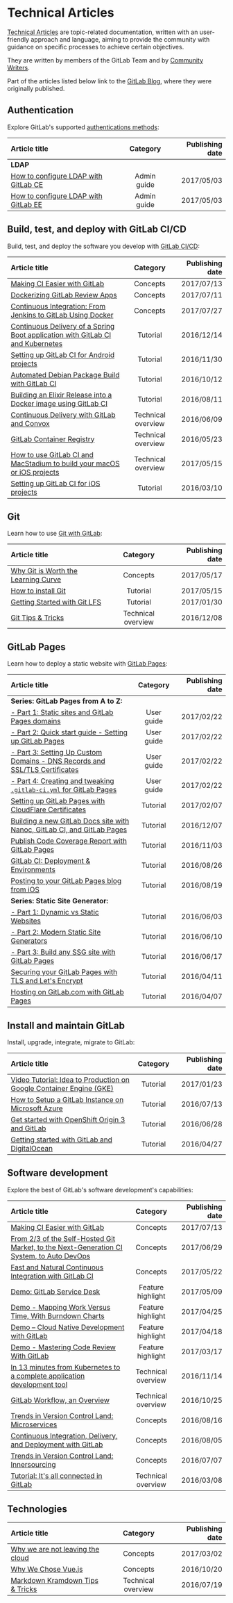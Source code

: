 # Technical Articles

[Technical Articles](../development/writing_documentation.md#technical-articles) are
topic-related documentation, written with an user-friendly approach and language, aiming
to provide the community with guidance on specific processes to achieve certain objectives.

They are written by members of the GitLab Team and by
[Community Writers](https://about.gitlab.com/handbook/product/technical-writing/community-writers/).

Part of the articles listed below link to the [GitLab Blog](https://about.gitlab.com/blog/),
where they were originally published.

## Authentication

Explore GitLab's supported [authentications methods](../topics/authentication/index.md):

| Article title | Category | Publishing date |
| :------------ | :------: | --------------: |
| **LDAP** |
| [How to configure LDAP with GitLab CE](how_to_configure_ldap_gitlab_ce/index.md)| Admin guide | 2017/05/03 |
| [How to configure LDAP with GitLab EE](https://docs.gitlab.com/ee/articles/how_to_configure_ldap_gitlab_ee/) | Admin guide | 2017/05/03 |

## Build, test, and deploy with GitLab CI/CD

Build, test, and deploy the software you develop with [GitLab CI/CD](../ci/README.md):

| Article title | Category | Publishing date |
| :------------ | :------: | --------------: |
| [Making CI Easier with GitLab](https://about.gitlab.com/2017/07/13/making-ci-easier-with-gitlab/) | Concepts | 2017/07/13 |
| [Dockerizing GitLab Review Apps](https://about.gitlab.com/2017/07/11/dockerizing-review-apps/) | Concepts | 2017/07/11 |
| [Continuous Integration: From Jenkins to GitLab Using Docker](https://about.gitlab.com/2017/07/27/docker-my-precious/) | Concepts | 2017/07/27 |
| [Continuous Delivery of a Spring Boot application with GitLab CI and Kubernetes](https://about.gitlab.com/2016/12/14/continuous-delivery-of-a-spring-boot-application-with-gitlab-ci-and-kubernetes/) | Tutorial | 2016/12/14 |
| [Setting up GitLab CI for Android projects](https://about.gitlab.com/2016/11/30/setting-up-gitlab-ci-for-android-projects/) | Tutorial | 2016/11/30 |
| [Automated Debian Package Build with GitLab CI](https://about.gitlab.com/2016/10/12/automated-debian-package-build-with-gitlab-ci/) | Tutorial | 2016/10/12 |
| [Building an Elixir Release into a Docker image using GitLab CI](https://about.gitlab.com/2016/08/11/building-an-elixir-release-into-docker-image-using-gitlab-ci-part-1/) | Tutorial | 2016/08/11 |
| [Continuous Delivery with GitLab and Convox](https://about.gitlab.com/2016/06/09/continuous-delivery-with-gitlab-and-convox/) | Technical overview | 2016/06/09 |
| [GitLab Container Registry](https://about.gitlab.com/2016/05/23/gitlab-container-registry/) | Technical overview | 2016/05/23 |
| [How to use GitLab CI and MacStadium to build your macOS or iOS projects](https://about.gitlab.com/2017/05/15/how-to-use-macstadium-and-gitlab-ci-to-build-your-macos-or-ios-projects/) | Technical overview | 2017/05/15 |
| [Setting up GitLab CI for iOS projects](https://about.gitlab.com/2016/03/10/setting-up-gitlab-ci-for-ios-projects/) | Tutorial | 2016/03/10 |

## Git

Learn how to use [Git with GitLab](../topics/git/index.md):

| Article title | Category | Publishing date |
| :------------ | :------: | --------------: |
| [Why Git is Worth the Learning Curve](https://about.gitlab.com/2017/05/17/learning-curve-is-the-biggest-challenge-developers-face-with-git/) | Concepts | 2017/05/17 |
| [How to install Git](how_to_install_git/index.md) | Tutorial | 2017/05/15 |
| [Getting Started with Git LFS](https://about.gitlab.com/2017/01/30/getting-started-with-git-lfs-tutorial/) | Tutorial | 2017/01/30 |
| [Git Tips & Tricks](https://about.gitlab.com/2016/12/08/git-tips-and-tricks/) | Technical overview | 2016/12/08 |

## GitLab Pages

Learn how to deploy a static website with [GitLab Pages](../user/project/pages/index.md#getting-started):

| Article title | Category | Publishing date |
| :------------ | :------: | --------------: |
| **Series: GitLab Pages from A to Z:** |
| [- Part 1: Static sites and GitLab Pages domains](../user/project/pages/getting_started_part_one.md)| User guide | 2017/02/22 |
| [- Part 2: Quick start guide - Setting up GitLab Pages](../user/project/pages/getting_started_part_two.md)| User guide | 2017/02/22 |
| [- Part 3: Setting Up Custom Domains - DNS Records and SSL/TLS Certificates](../user/project/pages/getting_started_part_three.md)| User guide | 2017/02/22 |
| [- Part 4: Creating and tweaking `.gitlab-ci.yml` for GitLab Pages](../user/project/pages/getting_started_part_four.md)| User guide | 2017/02/22 |
| [Setting up GitLab Pages with CloudFlare Certificates](https://about.gitlab.com/2017/02/07/setting-up-gitlab-pages-with-cloudflare-certificates/) | Tutorial | 2017/02/07 |
| [Building a new GitLab Docs site with Nanoc, GitLab CI, and GitLab Pages](https://about.gitlab.com/2016/12/07/building-a-new-gitlab-docs-site-with-nanoc-gitlab-ci-and-gitlab-pages/) | Tutorial | 2016/12/07 |
| [Publish Code Coverage Report with GitLab Pages](https://about.gitlab.com/2016/11/03/publish-code-coverage-report-with-gitlab-pages/) | Tutorial | 2016/11/03 |
| [GitLab CI: Deployment & Environments](https://about.gitlab.com/2016/08/26/ci-deployment-and-environments/) | Tutorial | 2016/08/26 |
| [Posting to your GitLab Pages blog from iOS](https://about.gitlab.com/2016/08/19/posting-to-your-gitlab-pages-blog-from-ios/) | Tutorial | 2016/08/19 |
| **Series: Static Site Generator:** |
| [- Part 1: Dynamic vs Static Websites](https://about.gitlab.com/2016/06/03/ssg-overview-gitlab-pages-part-1-dynamic-x-static/) | Tutorial | 2016/06/03 |
| [- Part 2: Modern Static Site Generators](https://about.gitlab.com/2016/06/10/ssg-overview-gitlab-pages-part-2/) | Tutorial | 2016/06/10 |
| [- Part 3: Build any SSG site with GitLab Pages](https://about.gitlab.com/2016/06/17/ssg-overview-gitlab-pages-part-3-examples-ci/) | Tutorial | 2016/06/17 |
| [Securing your GitLab Pages with TLS and Let's Encrypt](https://about.gitlab.com/2016/04/11/tutorial-securing-your-gitlab-pages-with-tls-and-letsencrypt/) | Tutorial | 2016/04/11 |
| [Hosting on GitLab.com with GitLab Pages](https://about.gitlab.com/2016/04/07/gitlab-pages-setup/) | Tutorial | 2016/04/07 |

## Install and maintain GitLab

Install, upgrade, integrate, migrate to GitLab:

| Article title | Category | Publishing date |
| :------------ | :------: | --------------: |
| [Video Tutorial: Idea to Production on Google Container Engine (GKE)](https://about.gitlab.com/2017/01/23/video-tutorial-idea-to-production-on-google-container-engine-gke/) | Tutorial | 2017/01/23 |
| [How to Setup a GitLab Instance on Microsoft Azure](https://about.gitlab.com/2016/07/13/how-to-setup-a-gitlab-instance-on-microsoft-azure/) | Tutorial | 2016/07/13 |
| [Get started with OpenShift Origin 3 and GitLab](https://about.gitlab.com/2016/06/28/get-started-with-openshift-origin-3-and-gitlab/) | Tutorial | 2016/06/28 |
| [Getting started with GitLab and DigitalOcean](https://about.gitlab.com/2016/04/27/getting-started-with-gitlab-and-digitalocean/) | Tutorial | 2016/04/27 |

## Software development

Explore the best of GitLab's software development's capabilities:

| Article title | Category | Publishing date |
| :------------ | :------: | --------------: |
| [Making CI Easier with GitLab](https://about.gitlab.com/2017/07/13/making-ci-easier-with-gitlab/) | Concepts | 2017/07/13 |
| [From 2/3 of the Self-Hosted Git Market, to the Next-Generation CI System, to Auto DevOps](https://about.gitlab.com/2017/06/29/whats-next-for-gitlab-ci/)| Concepts | 2017/06/29 |
| [Fast and Natural Continuous Integration with GitLab CI](https://about.gitlab.com/2017/05/22/fast-and-natural-continuous-integration-with-gitlab-ci/) | Concepts | 2017/05/22 |
| [Demo: GitLab Service Desk](https://about.gitlab.com/2017/05/09/demo-service-desk/) | Feature highlight | 2017/05/09 |
| [Demo - Mapping Work Versus Time, With Burndown Charts](https://about.gitlab.com/2017/04/25/mapping-work-to-do-versus-time-with-burndown-charts/) | Feature highlight | 2017/04/25 |
| [Demo – Cloud Native Development with GitLab](https://about.gitlab.com/2017/04/18/cloud-native-demo/) | Feature highlight | 2017/04/18 |
| [Demo - Mastering Code Review With GitLab](https://about.gitlab.com/2017/03/17/demo-mastering-code-review-with-gitlab/) | Feature highlight | 2017/03/17 |
| [In 13 minutes from Kubernetes to a complete application development tool](https://about.gitlab.com/2016/11/14/idea-to-production/) | Technical overview | 2016/11/14 |
| [GitLab Workflow, an Overview](https://about.gitlab.com/2016/10/25/gitlab-workflow-an-overview/) | Technical overview | 2016/10/25 |
| [Trends in Version Control Land: Microservices](https://about.gitlab.com/2016/08/16/trends-in-version-control-land-microservices/) | Concepts | 2016/08/16 |
| [Continuous Integration, Delivery, and Deployment with GitLab](https://about.gitlab.com/2016/08/05/continuous-integration-delivery-and-deployment-with-gitlab/) | Concepts | 2016/08/05 |
| [Trends in Version Control Land: Innersourcing](https://about.gitlab.com/2016/07/07/trends-version-control-innersourcing/) | Concepts | 2016/07/07 |
| [Tutorial: It's all connected in GitLab](https://about.gitlab.com/2016/03/08/gitlab-tutorial-its-all-connected/) | Technical overview | 2016/03/08 |

## Technologies

| Article title | Category | Publishing date |
| :------------ | :------: | --------------: |
| [Why we are not leaving the cloud](https://about.gitlab.com/2017/03/02/why-we-are-not-leaving-the-cloud/) | Concepts | 2017/03/02 |
| [Why We Chose Vue.js](https://about.gitlab.com/2016/10/20/why-we-chose-vue/) | Concepts | 2016/10/20 |
| [Markdown Kramdown Tips & Tricks](https://about.gitlab.com/2016/07/19/markdown-kramdown-tips-and-tricks/) | Technical overview | 2016/07/19 |
